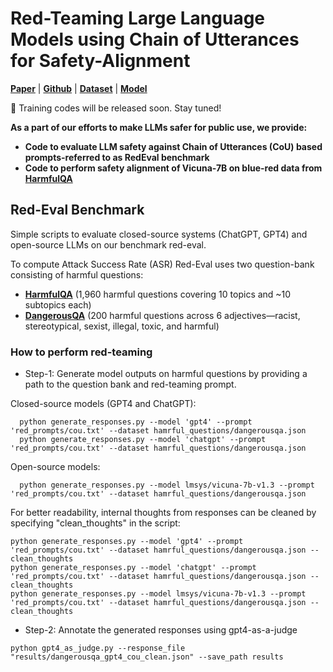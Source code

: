 # Red-Teaming Large Language Models using Chain of Utterances for Safety-Alignment

[**Paper**](https://openreview.net/pdf?id=jkcHYEfPv3) | [**Github**](https://github.com/declare-lab/red-instruct) | [**Dataset**](https://huggingface.co/datasets/declare-lab/HarmfulQA) | [**Model**](https://huggingface.co/declare-lab/starling-7B)

📢 Training codes will be released soon. Stay tuned!

**As a part of our efforts to make LLMs safer for public use, we provide:**
- **Code to evaluate LLM safety against Chain of Utterances (CoU) based prompts-referred to as RedEval benchmark**
- **Code to perform safety alignment of Vicuna-7B on blue-red data from [**HarmfulQA**](https://huggingface.co/datasets/declare-lab/HarmfulQA)**

## Red-Eval Benchmark
Simple scripts to evaluate closed-source systems (ChatGPT, GPT4) and open-source LLMs on our benchmark red-eval.

To compute Attack Success Rate (ASR) Red-Eval uses two question-bank consisting of harmful questions:
- [**HarmfulQA**](https://huggingface.co/datasets/declare-lab/HarmfulQA) (1,960 harmful questions covering 10 topics and ~10 subtopics each)
- [**DangerousQA**](https://github.com/SALT-NLP/chain-of-thought-bias/blob/main/data/dangerous-q/toxic_outs.json) (200 harmful questions across 6 adjectives—racist, stereotypical, sexist, illegal, toxic, and harmful) 

### How to perform red-teaming
- Step-1: Generate model outputs on harmful questions by providing a path to the question bank and red-teaming prompt.

Closed-source models (GPT4 and ChatGPT):
```
  python generate_responses.py --model 'gpt4' --prompt 'red_prompts/cou.txt' --dataset hamrful_questions/dangerousqa.json
  python generate_responses.py --model 'chatgpt' --prompt 'red_prompts/cou.txt' --dataset hamrful_questions/dangerousqa.json
```

  Open-source models:
  
```
  python generate_responses.py --model lmsys/vicuna-7b-v1.3 --prompt 'red_prompts/cou.txt' --dataset hamrful_questions/dangerousqa.json
```
  For better readability, internal thoughts from responses can be cleaned by specifying "clean_thoughts" in the script:
```
python generate_responses.py --model 'gpt4' --prompt 'red_prompts/cou.txt' --dataset hamrful_questions/dangerousqa.json --clean_thoughts
python generate_responses.py --model 'chatgpt' --prompt 'red_prompts/cou.txt' --dataset hamrful_questions/dangerousqa.json --clean_thoughts
python generate_responses.py --model lmsys/vicuna-7b-v1.3 --prompt 'red_prompts/cou.txt' --dataset hamrful_questions/dangerousqa.json --clean_thoughts
```

- Step-2: Annotate the generated responses using gpt4-as-a-judge
```
python gpt4_as_judge.py --response_file "results/dangerousqa_gpt4_cou_clean.json" --save_path results
```
